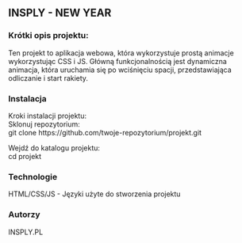 <h2>INSPLY - NEW YEAR</h2>

<h3>Krótki opis projektu:</h3>
<p>Ten projekt to aplikacja webowa, która wykorzystuje prostą animacje wykorzystując CSS i JS. Główną funkcjonalnością jest dynamiczna animacja, która uruchamia się po wciśnięciu spacji, przedstawiająca odliczanie i start rakiety.</p>

<h3>Instalacja</h3>
<p>Kroki instalacji projektu:<br>
Sklonuj repozytorium:<br>
git clone https://github.com/twoje-repozytorium/projekt.git</p>

<p>Wejdź do katalogu projektu:<br>
cd projekt</p>

<h3>Technologie</h3>
<p>HTML/CSS/JS - Języki użyte do stworzenia projektu</p>
    
<h3>Autorzy</h3>
<p>INSPLY.PL</p>
